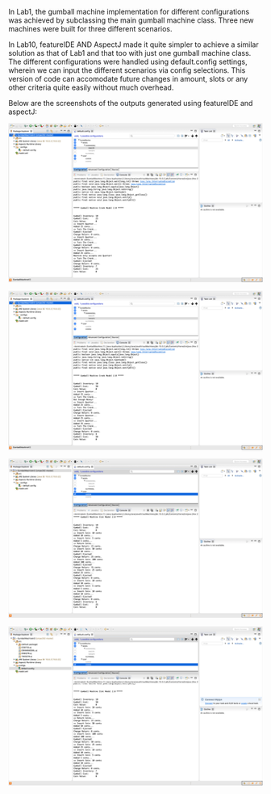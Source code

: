 In Lab1, the gumball machine implementation for different configurations was achieved by subclassing the main gumball machine class. Three new machines were built for three different scenarios.

In Lab10, featureIDE AND AspectJ made it quite simpler to achieve a similar solution as that of Lab1 and that too with just one gumball machine class. The different configurations were handled using default.config settings, wherein we can input the different scenarios via config selections. This version of code can accomodate future changes in amount, slots or any other criteria quite easily without much overhead.

Below are the screenshots of the outputs generated using featureIDE and aspectJ:

![alt text](https://github.com/ShaluRani/cmpe202/blob/master/lab10/Screenshots/CrankModel_OneQtr.png)

![alt text](https://github.com/ShaluRani/cmpe202/blob/master/lab10/Screenshots/CrankModel_TwoQtr.png)

![alt text](https://github.com/ShaluRani/cmpe202/blob/master/lab10/Screenshots/SlotModel_Cost25.png)

![alt text](https://github.com/ShaluRani/cmpe202/blob/master/lab10/Screenshots/SlotModel_Cost50.png)

